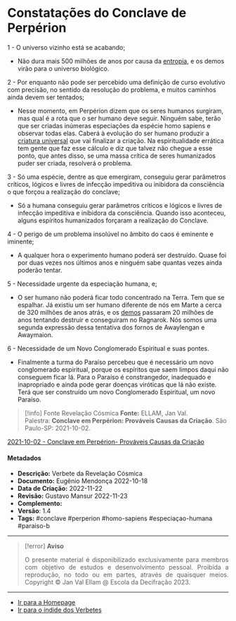 # Constatações do Conclave de Perpérion

1 - O universo vizinho está se acabando;

-   Não dura mais 500 milhões de anos por causa da [entropia](Entropia.md), e os demos virão para o universo biológico.

2 - Por enquanto não pode ser percebido uma definição de curso evolutivo com precisão, no sentido da resolução do problema, e muitos caminhos ainda devem ser tentados;

-   Nesse momento, em Perpérion dizem que os seres humanos surgiram, mas qual é a rota que o ser humano deve seguir. Ninguém sabe, terão que ser criadas inúmeras especiações da espécie homo sapiens e observar todas elas. Caberá à evolução do ser humano produzir a [criatura universal](Criatura%20Universal.md) que vai finalizar a criação. Na espiritualidade errática tem gente que faz esse cálculo e diz que talvez não chegue a esse ponto, que antes disso, se uma massa crítica de seres humanizados puder ser criada, resolverá o problema.

3 - Só uma espécie, dentre as que emergiram, conseguiu gerar parâmetros críticos, lógicos e livres de infecção impeditiva ou inibidora da consciência o que forçou a realização do conclave;

-   Só a humana conseguiu gerar parâmetros críticos e lógicos e livres de infecção impeditiva e inibidora da consciência. Quando isso aconteceu, alguns espíritos humanizados forçaram a realização do Conclave.

4 - O perigo de um problema insolúvel no âmbito do caos é eminente e iminente;

-   A qualquer hora o experimento humano poderá ser destruído. Quase foi por duas vezes nos últimos anos e ninguém sabe quantas vezes ainda poderão tentar.

5 - Necessidade urgente da especiação humana, e;

-   O ser humano não poderá ficar todo concentrado na Terra. Tem que se espalhar. Já existiu um ser humano diferente de nós em Marte a cerca de 320 milhões de anos atrás, e os [demos](Demos.md) passaram 20 milhões de anos tentando destruir e conseguiram no Ragnarok. Nós somos uma segunda expressão dessa tentativa dos fornos de Awaylengan e Awaymaion.

6 - Necessidade de um Novo Conglomerado Espiritual e suas pontes.

-   Finalmente a turma do Paraíso percebeu que é necessário um novo conglomerado espiritual, porque os espíritos que saem limpos daqui não conseguem ficar lá. Para o Paraíso é constrangedor, inadequado e inapropriado e ainda pode gerar doenças viróticas que lá não existe. Terá que ser construído um novo Conglomerado Espiritual, um novo Paraíso.

> [!info] Fonte Revelação Cósmica
> **Fonte:** ELLAM, Jan Val. Palestra: **Conclave em Perpérion: Prováveis Causas da Criação**. São Paulo-SP: 2021-10-02.

[2021-10-02 - Conclave em Perpérion- Prováveis Causas da Criação](2021-10-02%20-%20Conclave%20em%20Perpérion-%20Prováveis%20Causas%20da%20Criação.md)

#### Metadados

-   **Descrição:** Verbete da Revelação Cósmica
-   **Documento:** Eugênio Mendonça 2022-10-18
-   **Data de Criação:** 2022-11-22
-   **Revisão:** Gustavo Mansur 2022-11-23
-   **Complemento:**
-   **Versão**: 1.4
-   **Tags:** #conclave #perperion #homo-sapiens #especiaçao-humana #paraiso-b

---
> [!error] **Aviso**
> <p align="justify">O presente material é disponibilizado exclusivamente para membros com objetivo de estudos e desenvolvimento pessoal. Proibida a reprodução, no todo ou em partes, através de quaisquer meios. Copyright © Jan Val Ellam @ Escola da Decifração 2023. </p>

---
- [Ir para a Homepage](Homepage.canvas)
- [Ir para o índide dos Verbetes](ÍNDIDE%20GERAL%20DOS%20VERBETES.canvas)